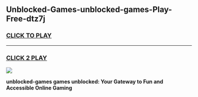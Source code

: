
## Unblocked-Games-unblocked-games-Play-Free-dtz7j
<h3>
<a href="https://premium76.site?title=unblocked-games&ref=21A">CLICK TO PLAY</a></h3>
<hr>

<h3>
<a href="https://premium76.site?title=unblocked-games&ref=21A">CLICK 2 PLAY</a>
  
</h3>

<a href="https://premium76.site?title=unblocked-games&ref=21A"><img src="https://clearcache.store/games.png"></a>


**unblocked-games games unblocked: Your Gateway to Fun and Accessible Online Gaming**
